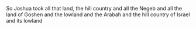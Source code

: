 So Joshua took all that land, the hill country and all the Negeb and all the land of Goshen and the lowland and the Arabah and the hill country of Israel and its lowland
